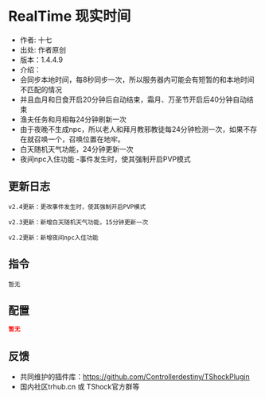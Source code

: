 # RealTime 现实时间

- 作者: 十七
- 出处: 作者原创
- 版本：1.4.4.9
- 介绍：
- 会同步本地时间，每8秒同步一次，所以服务器内可能会有短暂的和本地时间不匹配的情况
- 并且血月和日食开启20分钟后自动结束，霜月、万圣节开启后40分钟自动结束
- 渔夫任务和月相每24分钟刷新一次
- 由于夜晚不生成npc，所以老人和拜月教邪教徒每24分钟检测一次，如果不存在就召唤一个，召唤位置在地牢。
- 白天随机天气功能，24分钟更新一次
- 夜间npc入住功能
-事件发生时，使其强制开启PVP模式

## 更新日志

```
v2.4更新：更改事件发生时，使其强制开启PVP模式

v2.3更新：新增白天随机天气功能，15分钟更新一次

v2.2更新：新增夜间npc入住功能
```

## 指令

```
暂无
```

## 配置

```json
暂无
```
## 反馈
- 共同维护的插件库：https://github.com/Controllerdestiny/TShockPlugin
- 国内社区trhub.cn 或 TShock官方群等
